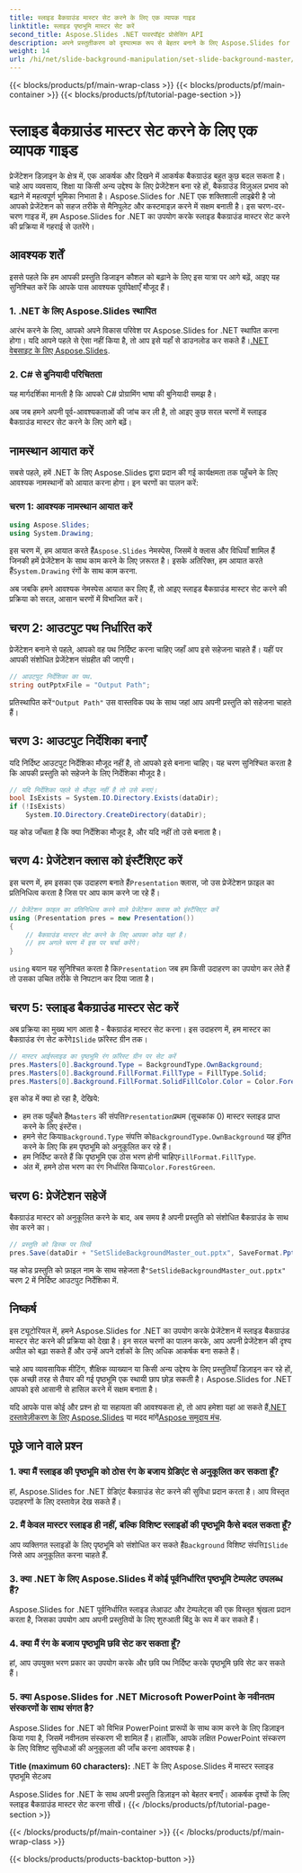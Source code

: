 ```yaml
---
title: स्लाइड बैकग्राउंड मास्टर सेट करने के लिए एक व्यापक गाइड
linktitle: स्लाइड पृष्ठभूमि मास्टर सेट करें
second_title: Aspose.Slides .NET पावरपॉइंट प्रोसेसिंग API
description: अपने प्रस्तुतीकरण को दृश्यात्मक रूप से बेहतर बनाने के लिए Aspose.Slides for .NET का उपयोग करके स्लाइड बैकग्राउंड मास्टर सेट करना सीखें।
weight: 14
url: /hi/net/slide-background-manipulation/set-slide-background-master/
---
```


{{< blocks/products/pf/main-wrap-class >}}
{{< blocks/products/pf/main-container >}}
{{< blocks/products/pf/tutorial-page-section >}}

# स्लाइड बैकग्राउंड मास्टर सेट करने के लिए एक व्यापक गाइड


प्रेजेंटेशन डिज़ाइन के क्षेत्र में, एक आकर्षक और दिखने में आकर्षक बैकग्राउंड बहुत कुछ बदल सकता है। चाहे आप व्यवसाय, शिक्षा या किसी अन्य उद्देश्य के लिए प्रेजेंटेशन बना रहे हों, बैकग्राउंड विज़ुअल प्रभाव को बढ़ाने में महत्वपूर्ण भूमिका निभाता है। Aspose.Slides for .NET एक शक्तिशाली लाइब्रेरी है जो आपको प्रेजेंटेशन को सहज तरीके से मैनिपुलेट और कस्टमाइज़ करने में सक्षम बनाती है। इस चरण-दर-चरण गाइड में, हम Aspose.Slides for .NET का उपयोग करके स्लाइड बैकग्राउंड मास्टर सेट करने की प्रक्रिया में गहराई से उतरेंगे। 

## आवश्यक शर्तें

इससे पहले कि हम आपकी प्रस्तुति डिजाइन कौशल को बढ़ाने के लिए इस यात्रा पर आगे बढ़ें, आइए यह सुनिश्चित करें कि आपके पास आवश्यक पूर्वापेक्षाएँ मौजूद हैं।

### 1. .NET के लिए Aspose.Slides स्थापित

 आरंभ करने के लिए, आपको अपने विकास परिवेश पर Aspose.Slides for .NET स्थापित करना होगा। यदि आपने पहले से ऐसा नहीं किया है, तो आप इसे यहाँ से डाउनलोड कर सकते हैं।[.NET वेबसाइट के लिए Aspose.Slides](https://releases.aspose.com/slides/net/).

### 2. C# से बुनियादी परिचितता

यह मार्गदर्शिका मानती है कि आपको C# प्रोग्रामिंग भाषा की बुनियादी समझ है।

अब जब हमने अपनी पूर्व-आवश्यकताओं की जांच कर ली है, तो आइए कुछ सरल चरणों में स्लाइड बैकग्राउंड मास्टर सेट करने के लिए आगे बढ़ें।

## नामस्थान आयात करें

सबसे पहले, हमें .NET के लिए Aspose.Slides द्वारा प्रदान की गई कार्यक्षमता तक पहुँचने के लिए आवश्यक नामस्थानों को आयात करना होगा। इन चरणों का पालन करें:

### चरण 1: आवश्यक नामस्थान आयात करें

```csharp
using Aspose.Slides;
using System.Drawing;
```

 इस चरण में, हम आयात करते हैं`Aspose.Slides` नेमस्पेस, जिसमें वे क्लास और विधियाँ शामिल हैं जिनकी हमें प्रेजेंटेशन के साथ काम करने के लिए ज़रूरत है। इसके अतिरिक्त, हम आयात करते हैं`System.Drawing` रंगों के साथ काम करना.

अब जबकि हमने आवश्यक नेमस्पेस आयात कर लिए हैं, तो आइए स्लाइड बैकग्राउंड मास्टर सेट करने की प्रक्रिया को सरल, आसान चरणों में विभाजित करें।

## चरण 2: आउटपुट पथ निर्धारित करें

प्रेजेंटेशन बनाने से पहले, आपको वह पथ निर्दिष्ट करना चाहिए जहाँ आप इसे सहेजना चाहते हैं। यहीं पर आपकी संशोधित प्रेजेंटेशन संग्रहीत की जाएगी।

```csharp
// आउटपुट निर्देशिका का पथ.
string outPptxFile = "Output Path";
```

 प्रतिस्थापित करें`"Output Path"` उस वास्तविक पथ के साथ जहां आप अपनी प्रस्तुति को सहेजना चाहते हैं।

## चरण 3: आउटपुट निर्देशिका बनाएँ

यदि निर्दिष्ट आउटपुट निर्देशिका मौजूद नहीं है, तो आपको इसे बनाना चाहिए। यह चरण सुनिश्चित करता है कि आपकी प्रस्तुति को सहेजने के लिए निर्देशिका मौजूद है।

```csharp
// यदि निर्देशिका पहले से मौजूद नहीं है तो उसे बनाएं।
bool IsExists = System.IO.Directory.Exists(dataDir);
if (!IsExists)
    System.IO.Directory.CreateDirectory(dataDir);
```

यह कोड जाँचता है कि क्या निर्देशिका मौजूद है, और यदि नहीं तो उसे बनाता है।

## चरण 4: प्रेजेंटेशन क्लास को इंस्टैंशिएट करें

 इस चरण में, हम इसका एक उदाहरण बनाते हैं`Presentation` क्लास, जो उस प्रेजेंटेशन फ़ाइल का प्रतिनिधित्व करता है जिस पर आप काम करने जा रहे हैं।

```csharp
// प्रेजेंटेशन फ़ाइल का प्रतिनिधित्व करने वाले प्रेजेंटेशन क्लास को इंस्टैंसिएट करें
using (Presentation pres = new Presentation())
{
    // बैकग्राउंड मास्टर सेट करने के लिए आपका कोड यहां है।
    // हम अगले चरण में इस पर चर्चा करेंगे।
}
```

`using` बयान यह सुनिश्चित करता है कि`Presentation` जब हम किसी उदाहरण का उपयोग कर लेते हैं तो उसका उचित तरीके से निपटान कर दिया जाता है।

## चरण 5: स्लाइड बैकग्राउंड मास्टर सेट करें

 अब प्रक्रिया का मुख्य भाग आता है - बैकग्राउंड मास्टर सेट करना। इस उदाहरण में, हम मास्टर का बैकग्राउंड रंग सेट करेंगे`ISlide` फ़ॉरेस्ट ग्रीन तक। 

```csharp
// मास्टर आईस्लाइड का पृष्ठभूमि रंग फ़ॉरेस्ट ग्रीन पर सेट करें
pres.Masters[0].Background.Type = BackgroundType.OwnBackground;
pres.Masters[0].Background.FillFormat.FillType = FillType.Solid;
pres.Masters[0].Background.FillFormat.SolidFillColor.Color = Color.ForestGreen;
```

इस कोड में क्या हो रहा है, देखिये:

-  हम तक पहुँचते हैं`Masters` की संपत्ति`Presentation`प्रथम (सूचकांक 0) मास्टर स्लाइड प्राप्त करने के लिए इंस्टेंस।
-  हमने सेट किया`Background.Type` संपत्ति को`BackgroundType.OwnBackground` यह इंगित करने के लिए कि हम पृष्ठभूमि को अनुकूलित कर रहे हैं।
-  हम निर्दिष्ट करते हैं कि पृष्ठभूमि एक ठोस भरण होनी चाहिए`FillFormat.FillType`.
-  अंत में, हमने ठोस भरण का रंग निर्धारित किया`Color.ForestGreen`.

## चरण 6: प्रेजेंटेशन सहेजें

बैकग्राउंड मास्टर को अनुकूलित करने के बाद, अब समय है अपनी प्रस्तुति को संशोधित बैकग्राउंड के साथ सेव करने का।

```csharp
// प्रस्तुति को डिस्क पर लिखें
pres.Save(dataDir + "SetSlideBackgroundMaster_out.pptx", SaveFormat.Pptx);
```

 यह कोड प्रस्तुति को फ़ाइल नाम के साथ सहेजता है`"SetSlideBackgroundMaster_out.pptx"` चरण 2 में निर्दिष्ट आउटपुट निर्देशिका में.

## निष्कर्ष

इस ट्यूटोरियल में, हमने Aspose.Slides for .NET का उपयोग करके प्रेजेंटेशन में स्लाइड बैकग्राउंड मास्टर सेट करने की प्रक्रिया को देखा है। इन सरल चरणों का पालन करके, आप अपनी प्रेजेंटेशन की दृश्य अपील को बढ़ा सकते हैं और उन्हें अपने दर्शकों के लिए अधिक आकर्षक बना सकते हैं।

चाहे आप व्यावसायिक मीटिंग, शैक्षिक व्याख्यान या किसी अन्य उद्देश्य के लिए प्रस्तुतियाँ डिज़ाइन कर रहे हों, एक अच्छी तरह से तैयार की गई पृष्ठभूमि एक स्थायी छाप छोड़ सकती है। Aspose.Slides for .NET आपको इसे आसानी से हासिल करने में सक्षम बनाता है।

यदि आपके पास कोई और प्रश्न हो या सहायता की आवश्यकता हो, तो आप हमेशा यहां आ सकते हैं[.NET दस्तावेज़ीकरण के लिए Aspose.Slides](https://reference.aspose.com/slides/net/) या मदद मांगें[Aspose समुदाय मंच](https://forum.aspose.com/).

## पूछे जाने वाले प्रश्न

### 1. क्या मैं स्लाइड की पृष्ठभूमि को ठोस रंग के बजाय ग्रेडिएंट से अनुकूलित कर सकता हूँ?

हां, Aspose.Slides for .NET ग्रेडिएंट बैकग्राउंड सेट करने की सुविधा प्रदान करता है। आप विस्तृत उदाहरणों के लिए दस्तावेज़ देख सकते हैं।

### 2. मैं केवल मास्टर स्लाइड ही नहीं, बल्कि विशिष्ट स्लाइडों की पृष्ठभूमि कैसे बदल सकता हूँ?

 आप व्यक्तिगत स्लाइडों के लिए पृष्ठभूमि को संशोधित कर सकते हैं`Background` विशिष्ट संपत्ति`ISlide` जिसे आप अनुकूलित करना चाहते हैं.

### 3. क्या .NET के लिए Aspose.Slides में कोई पूर्वनिर्धारित पृष्ठभूमि टेम्पलेट उपलब्ध हैं?

Aspose.Slides for .NET पूर्वनिर्धारित स्लाइड लेआउट और टेम्पलेट्स की एक विस्तृत श्रृंखला प्रदान करता है, जिसका उपयोग आप अपनी प्रस्तुतियों के लिए शुरुआती बिंदु के रूप में कर सकते हैं।

### 4. क्या मैं रंग के बजाय पृष्ठभूमि छवि सेट कर सकता हूँ?

हां, आप उपयुक्त भरण प्रकार का उपयोग करके और छवि पथ निर्दिष्ट करके पृष्ठभूमि छवि सेट कर सकते हैं।

### 5. क्या Aspose.Slides for .NET Microsoft PowerPoint के नवीनतम संस्करणों के साथ संगत है?

Aspose.Slides for .NET को विभिन्न PowerPoint प्रारूपों के साथ काम करने के लिए डिज़ाइन किया गया है, जिसमें नवीनतम संस्करण भी शामिल हैं। हालाँकि, आपके लक्षित PowerPoint संस्करण के लिए विशिष्ट सुविधाओं की अनुकूलता की जाँच करना आवश्यक है।




**Title (maximum 60 characters):** .NET के लिए Aspose.Slides में मास्टर स्लाइड पृष्ठभूमि सेटअप

Aspose.Slides for .NET के साथ अपनी प्रस्तुति डिज़ाइन को बेहतर बनाएँ। आकर्षक दृश्यों के लिए स्लाइड बैकग्राउंड मास्टर सेट करना सीखें।
{{< /blocks/products/pf/tutorial-page-section >}}

{{< /blocks/products/pf/main-container >}}
{{< /blocks/products/pf/main-wrap-class >}}

{{< blocks/products/products-backtop-button >}}
